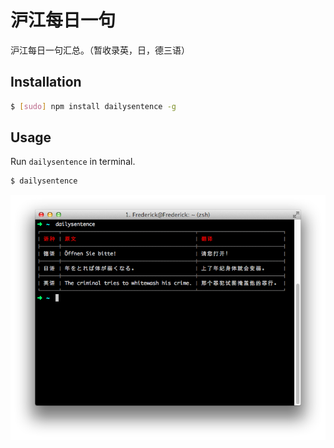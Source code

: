 # 沪江每日一句

沪江每日一句汇总。（暂收录英，日，德三语）

## Installation
```bash
$ [sudo] npm install dailysentence -g
```

## Usage
Run `dailysentence` in terminal.
```bash
$ dailysentence
```
![Demo](screenshot.png)

